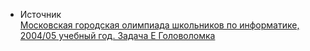 - Источник  
[Московская городская олимпиада школьников по информатике, 2004/05 учебный год. Задача E	Головоломка](https://olympiads.ru/moscow/2004/zaoch/problems.shtml)
